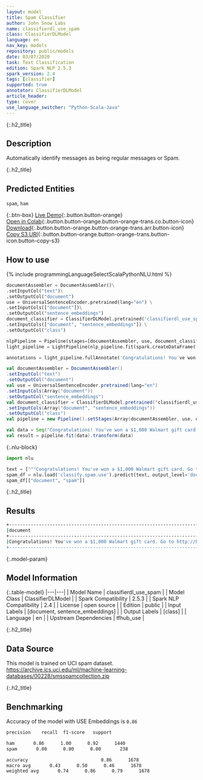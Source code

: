 ```yaml
---
layout: model
title: Spam Classifier
author: John Snow Labs
name: classifierdl_use_spam
class: ClassifierDLModel
language: en
nav_key: models
repository: public/models
date: 03/07/2020
task: Text Classification
edition: Spark NLP 2.5.3
spark_version: 2.4
tags: [classifier]
supported: true
annotator: ClassifierDLModel
article_header:
type: cover
use_language_switcher: "Python-Scala-Java"
---
```


{:.h2_title}
## Description 
Automatically identify messages as being regular messages or Spam.

{:.h2_title}
## Predicted Entities
``spam``, ``ham``

{:.btn-box}
[Live Demo](https://demo.johnsnowlabs.com/public/CLASSIFICATION_EN_SPAM/){:.button.button-orange}<br/>[Open in Colab](https://colab.research.google.com/github/JohnSnowLabs/spark-nlp-workshop/blob/master/tutorials/streamlit_notebooks/CLASSIFICATION_EN_SPAM.ipynb){:.button.button-orange.button-orange-trans.co.button-icon}<br/>[Download](https://s3.amazonaws.com/auxdata.johnsnowlabs.com/public/models/classifierdl_use_spam_en_2.5.3_2.4_1593783318934.zip){:.button.button-orange.button-orange-trans.arr.button-icon}
[Copy S3 URI](s3://auxdata.johnsnowlabs.com/public/models/classifierdl_use_spam_en_2.5.3_2.4_1593783318934.zip){:.button.button-orange.button-orange-trans.button-icon.button-copy-s3}<br/>

## How to use 
<div class="tabs-box" markdown="1">

{% include programmingLanguageSelectScalaPythonNLU.html %}

```python
documentAssembler = DocumentAssembler()\
.setInputCol("text")\
.setOutputCol("document")
use = UniversalSentenceEncoder.pretrained(lang="en") \
.setInputCols(["document"])\
.setOutputCol("sentence_embeddings")
document_classifier = ClassifierDLModel.pretrained('classifierdl_use_spam', 'en') \
.setInputCols(["document", "sentence_embeddings"]) \
.setOutputCol("class")

nlpPipeline = Pipeline(stages=[documentAssembler, use, document_classifier])
light_pipeline = LightPipeline(nlp_pipeline.fit(spark.createDataFrame([['']]).toDF("text")))

annotations = light_pipeline.fullAnnotate('Congratulations! You've won a $1,000 Walmart gift card. Go to http://bit.ly/1234 to claim now.')

```
```scala
val documentAssembler = DocumentAssembler()
.setInputCol("text")
.setOutputCol("document")
val use = UniversalSentenceEncoder.pretrained(lang="en")
.setInputCols(Array("document"))
.setOutputCol("sentence_embeddings")
val document_classifier = ClassifierDLModel.pretrained('classifierdl_use_spam', 'en')
.setInputCols(Array("document", "sentence_embeddings"))
.setOutputCol("class")
val pipeline = new Pipeline().setStages(Array(documentAssembler, use, document_classifier))

val data = Seq("Congratulations! You've won a $1,000 Walmart gift card. Go to http://bit.ly/1234 to claim now.").toDF("text")
val result = pipeline.fit(data).transform(data)
```

{:.nlu-block}
```python
import nlu

text = ["""Congratulations! You've won a $1,000 Walmart gift card. Go to http://bit.ly/1234 to claim now."""]
spam_df = nlu.load('classify.spam.use').predict(text, output_level='document')
spam_df[["document", "spam"]]
```

</div>

{:.h2_title}
## Results
```bash
+------------------------------------------------------------------------------------------------+------------+
|document                                                                                        |class       |
+------------------------------------------------------------------------------------------------+------------+
|Congratulations! You've won a $1,000 Walmart gift card. Go to http://bit.ly/1234 to claim now.  | spam       |
+------------------------------------------------------------------------------------------------+------------+
```

{:.model-param}
## Model Information

{:.table-model}
|---|---|
| Model Name              | classifierdl_use_spam |
| Model Class             | ClassifierDLModel     |
| Spark Compatibility     | 2.5.3                 |
| Spark NLP Compatibility | 2.4                   |
| License                 | open source           |
| Edition                 | public                |
| Input Labels            | [document, sentence_embeddings] |
| Output Labels           | [class]          |
| Language                | en                    |
| Upstream Dependencies   | tfhub_use             |

{:.h2_title}
## Data Source
This model is trained on UCI spam dataset. https://archive.ics.uci.edu/ml/machine-learning-databases/00228/smsspamcollection.zip

{:.h2_title}
## Benchmarking
Accuracy of the model with USE Embeddings is `0.86`
```bash
precision    recall  f1-score   support

ham       0.86      1.00      0.92      1440
spam       0.00      0.00      0.00       238

accuracy                           0.86      1678
macro avg       0.43      0.50      0.46      1678
weighted avg       0.74      0.86      0.79      1678
```